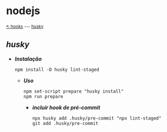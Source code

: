 # nodejs 

<sub>[:arrow_upper_left: hooks](../readme.md) --- [husky](https://typicode.github.io/husky.io/#/)<sub>

## *husky*


- ***Instalação***
    ```dash
    npm install -D husky lint-staged
    ```
    - ***Uso***
        ```dash
        npm set-script prepare "husky install"
        npm run prepare
        ```
        - ***incluir hook de pré-commit***
            ```dash
            npx husky add .husky/pre-commit "npx lint-staged"
            git add .husky/pre-commit
            ```

<sup></sup>
---

